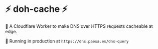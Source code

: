 # ⚡ doh-cache ⚡

👷 A Cloudflare Worker to make DNS over HTTPS requests cacheable at edge.

🚀 Running in production at `https://dns.paesa.es/dns-query`
